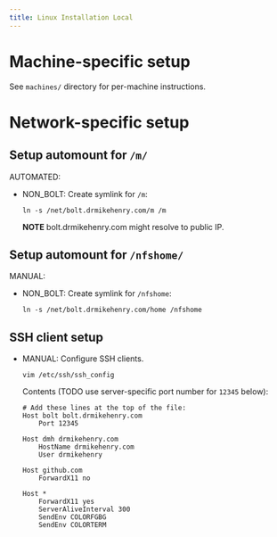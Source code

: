 ```yaml
---
title: Linux Installation Local
---
```


# Machine-specific setup

See `machines/` directory for per-machine instructions.

# Network-specific setup

## Setup automount for `/m/`

AUTOMATED:

- NON_BOLT: Create symlink for `/m`:

      ln -s /net/bolt.drmikehenry.com/m /m

  **NOTE** bolt.drmikehenry.com might resolve to public IP.

## Setup automount for `/nfshome/`

MANUAL:

- NON_BOLT: Create symlink for `/nfshome`:

      ln -s /net/bolt.drmikehenry.com/home /nfshome

## SSH client setup

- MANUAL: Configure SSH clients.

      vim /etc/ssh/ssh_config

  Contents (TODO use server-specific port number for `12345` below):

      # Add these lines at the top of the file:
      Host bolt bolt.drmikehenry.com
          Port 12345

      Host dmh drmikehenry.com
          HostName drmikehenry.com
          User drmikehenry

      Host github.com
          ForwardX11 no

      Host *
          ForwardX11 yes
          ServerAliveInterval 300
          SendEnv COLORFGBG
          SendEnv COLORTERM
